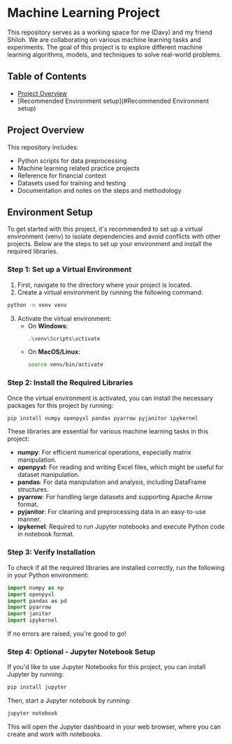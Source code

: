 # Machine Learning Project

This repository serves as a working space for me (Davy) and my friend Shiloh. We are collaborating on various machine learning tasks and experiments. The goal of this project is to explore different machine learning algorithms, models, and techniques to solve real-world problems.

## Table of Contents
- [Project Overview](#project-overview)
- [Recommended Environment setup](#Recommended Environment setup)

## Project Overview
This repository includes:
- Python scripts for data preprocessing
- Machine learning related practice projects
- Reference for financial context
- Datasets used for training and testing
- Documentation and notes on the steps and methodology


## Environment Setup

To get started with this project, it's recommended to set up a virtual environment (venv) to isolate dependencies and avoid conflicts with other projects. Below are the steps to set up your environment and install the required libraries.

### Step 1: Set up a Virtual Environment

1. First, navigate to the directory where your project is located.
2. Create a virtual environment by running the following command:

```bash
python -m venv venv
``` 

3. Activate the virtual environment:
   - On **Windows**:
     ```bash
     .\venv\Scripts\activate
     ```
   - On **MacOS/Linux**:
     ```bash
     source venv/bin/activate
     ```

### Step 2: Install the Required Libraries

Once the virtual environment is activated, you can install the necessary packages for this project by running:

```bash
pip install numpy openpyxl pandas pyarrow pyjanitor ipykernel
```

These libraries are essential for various machine learning tasks in this project:
- **numpy**: For efficient numerical operations, especially matrix manipulation.
- **openpyxl**: For reading and writing Excel files, which might be useful for dataset manipulation.
- **pandas**: For data manipulation and analysis, including DataFrame structures.
- **pyarrow**: For handling large datasets and supporting Apache Arrow format.
- **pyjanitor**: For cleaning and preprocessing data in an easy-to-use manner.
- **ipykernel**: Required to run Jupyter notebooks and execute Python code in notebook format.

### Step 3: Verify Installation

To check if all the required libraries are installed correctly, run the following in your Python environment:

```python
import numpy as np
import openpyxl
import pandas as pd
import pyarrow
import janitor
import ipykernel
```

If no errors are raised, you're good to go!

### Step 4: Optional - Jupyter Notebook Setup

If you'd like to use Jupyter Notebooks for this project, you can install Jupyter by running:

```bash
pip install jupyter
```

Then, start a Jupyter notebook by running:

```bash
jupyter notebook
```

This will open the Jupyter dashboard in your web browser, where you can create and work with notebooks.
